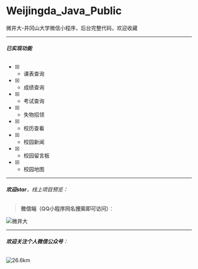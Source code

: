 # **Weijingda_Java_Public**
微井大-井冈山大学微信小程序，后台完整代码，欢迎收藏

---


###### **已实现功能**

- [x] - 课表查询
- [x] - 成绩查询
- [x] - 考试查询
- [x] - 失物招领
- [x] - 校历查看
- [x] - 校园新闻
- [x] - 校园留言板
- [x] - 校园地图


---

###### **欢迎star**，线上项目预览：

> **微信端（QQ小程序同名搜索即可访问）**：

![微井大](https://wjdgood.oss-cn-shanghai.aliyuncs.com/%E9%BB%91%E8%89%B2.png)

---
###### **欢迎关注个人微信公众号**：
![26.6km](https://wjdgood.oss-cn-shanghai.aliyuncs.com/qrcode_for_gh_0c045d619550_430.jpg)

